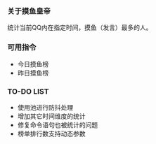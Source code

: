 ### 关于摸鱼皇帝
统计当前QQ内在指定时间，摸鱼（发言）最多的人。

### 可用指令
+ 今日摸鱼榜
+ 昨日摸鱼榜

### TO-DO LIST

+ 使用池进行防抖处理
+ 增加其它时间维度的统计
+ 修复命令语句也被统计的问题
+ 榜单排行数支持动态参数
